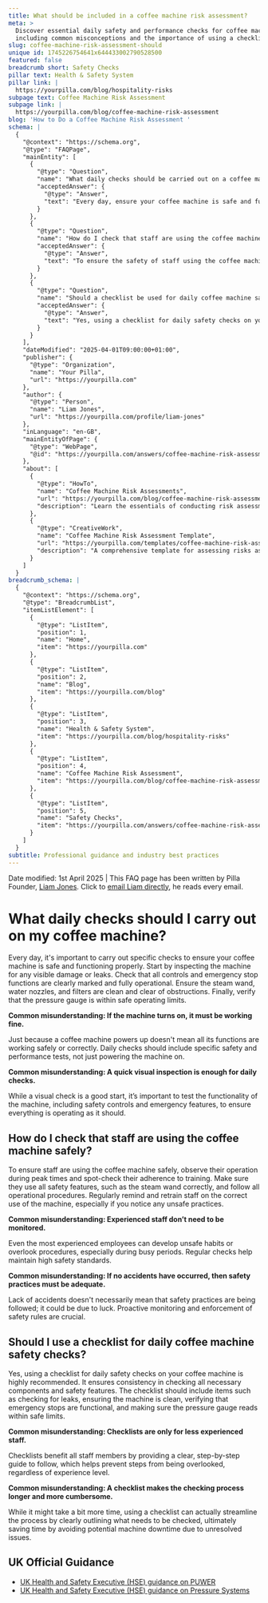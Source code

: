```yaml
---
title: What should be included in a coffee machine risk assessment?
meta: >
  Discover essential daily safety and performance checks for coffee machines,
  including common misconceptions and the importance of using a checklist.
slug: coffee-machine-risk-assessment-should
unique id: 1745226754641x644433002790528500
featured: false
breadcrumb short: Safety Checks
pillar text: Health & Safety System
pillar link: |
  https://yourpilla.com/blog/hospitality-risks
subpage text: Coffee Machine Risk Assessment
subpage link: |
  https://yourpilla.com/blog/coffee-machine-risk-assessment
blog: 'How to Do a Coffee Machine Risk Assessment '
schema: |
  {
    "@context": "https://schema.org",
    "@type": "FAQPage",
    "mainEntity": [
      {
        "@type": "Question",
        "name": "What daily checks should be carried out on a coffee machine?",
        "acceptedAnswer": {
          "@type": "Answer",
          "text": "Every day, ensure your coffee machine is safe and functioning properly by conducting these checks: (1) Inspect the machine for visible damage or leaks. (2) Check that all controls, including emergency stop functions, are clearly visible and operational. (3) Ensure the steam wand, water nozzles, and filters are clean and clear. (4) Verify that the pressure gauge is within safe operating limits. Testing overall functionality, beyond just turning the machine on, is critical to ensure safety and performance."
        }
      },
      {
        "@type": "Question",
        "name": "How do I check that staff are using the coffee machine safely?",
        "acceptedAnswer": {
          "@type": "Answer",
          "text": "To ensure the safety of staff using the coffee machine, observe their operation during peak usage times for adherence to training. Spot-check their use of safety features like the steam wand and compliance with operational procedures. Even experienced staff should be regularly monitored and retrained, if necessary, to prevent unsafe habits or procedural oversights."
        }
      },
      {
        "@type": "Question",
        "name": "Should a checklist be used for daily coffee machine safety checks?",
        "acceptedAnswer": {
          "@type": "Answer",
          "text": "Yes, using a checklist for daily safety checks on your coffee machine is advisable. It helps ensure all necessary components and safety features are consistently checked, promoting safety and preventing oversight. A checklist provides a clear, step-by-step guide which is beneficial for staff of all experience levels, improving process efficiency by preventing possible machine issues."
        }
      }
    ],
    "dateModified": "2025-04-01T09:00:00+01:00",
    "publisher": {
      "@type": "Organization",
      "name": "Your Pilla",
      "url": "https://yourpilla.com"
    },
    "author": {
      "@type": "Person",
      "name": "Liam Jones",
      "url": "https://yourpilla.com/profile/liam-jones"
    },
    "inLanguage": "en-GB",
    "mainEntityOfPage": {
      "@type": "WebPage",
      "@id": "https://yourpilla.com/answers/coffee-machine-risk-assessment-should"
    },
    "about": [
      {
        "@type": "HowTo",
        "name": "Coffee Machine Risk Assessments",
        "url": "https://yourpilla.com/blog/coffee-machine-risk-assessment",
        "description": "Learn the essentials of conducting risk assessments for coffee machines to ensure safety and compliance in the workplace."
      },
      {
        "@type": "CreativeWork",
        "name": "Coffee Machine Risk Assessment Template",
        "url": "https://yourpilla.com/templates/coffee-machine-risk-assessment",
        "description": "A comprehensive template for assessing risks associated with operating coffee machines, designed to guide you through necessary safety checks."
      }
    ]
  }
breadcrumb_schema: |
  {
    "@context": "https://schema.org",
    "@type": "BreadcrumbList",
    "itemListElement": [
      {
        "@type": "ListItem",
        "position": 1,
        "name": "Home",
        "item": "https://yourpilla.com"
      },
      {
        "@type": "ListItem",
        "position": 2,
        "name": "Blog",
        "item": "https://yourpilla.com/blog"
      },
      {
        "@type": "ListItem",
        "position": 3,
        "name": "Health & Safety System",
        "item": "https://yourpilla.com/blog/hospitality-risks"
      },
      {
        "@type": "ListItem",
        "position": 4,
        "name": "Coffee Machine Risk Assessment",
        "item": "https://yourpilla.com/blog/coffee-machine-risk-assessment"
      },
      {
        "@type": "ListItem",
        "position": 5,
        "name": "Safety Checks",
        "item": "https://yourpilla.com/answers/coffee-machine-risk-assessment-should"
      }
    ]
  }
subtitle: Professional guidance and industry best practices
---
```


Date modified: 1st April 2025 | This FAQ page has been written by Pilla Founder, [Liam Jones](https://yourpilla.com/profile/liam-jones). Click to [email Liam directly](https://mailto:liam@yourpilla.com), he reads every email.

# What daily checks should I carry out on my coffee machine?

Every day, it's important to carry out specific checks to ensure your coffee machine is safe and functioning properly. Start by inspecting the machine for any visible damage or leaks. Check that all controls and emergency stop functions are clearly marked and fully operational. Ensure the steam wand, water nozzles, and filters are clean and clear of obstructions. Finally, verify that the pressure gauge is within safe operating limits.

**Common misunderstanding: If the machine turns on, it must be working fine.**

Just because a coffee machine powers up doesn't mean all its functions are working safely or correctly. Daily checks should include specific safety and performance tests, not just powering the machine on.

**Common misunderstanding: A quick visual inspection is enough for daily checks.**

While a visual check is a good start, it’s important to test the functionality of the machine, including safety controls and emergency features, to ensure everything is operating as it should.

## How do I check that staff are using the coffee machine safely?

To ensure staff are using the coffee machine safely, observe their operation during peak times and spot-check their adherence to training. Make sure they use all safety features, such as the steam wand correctly, and follow all operational procedures. Regularly remind and retrain staff on the correct use of the machine, especially if you notice any unsafe practices.

**Common misunderstanding: Experienced staff don’t need to be monitored.**

Even the most experienced employees can develop unsafe habits or overlook procedures, especially during busy periods. Regular checks help maintain high safety standards.

**Common misunderstanding: If no accidents have occurred, then safety practices must be adequate.**

Lack of accidents doesn't necessarily mean that safety practices are being followed; it could be due to luck. Proactive monitoring and enforcement of safety rules are crucial.

## Should I use a checklist for daily coffee machine safety checks?

Yes, using a checklist for daily safety checks on your coffee machine is highly recommended. It ensures consistency in checking all necessary components and safety features. The checklist should include items such as checking for leaks, ensuring the machine is clean, verifying that emergency stops are functional, and making sure the pressure gauge reads within safe limits.

**Common misunderstanding: Checklists are only for less experienced staff.**

Checklists benefit all staff members by providing a clear, step-by-step guide to follow, which helps prevent steps from being overlooked, regardless of experience level.

**Common misunderstanding: A checklist makes the checking process longer and more cumbersome.**

While it might take a bit more time, using a checklist can actually streamline the process by clearly outlining what needs to be checked, ultimately saving time by avoiding potential machine downtime due to unresolved issues.

## UK Official Guidance

-   [UK Health and Safety Executive (HSE) guidance on PUWER](https://www.hse.gov.uk/work-equipment-machinery/puwer.htm)
-   [UK Health and Safety Executive (HSE) guidance on Pressure Systems](https://www.hse.gov.uk/pressure-systems/pesr.htm)
